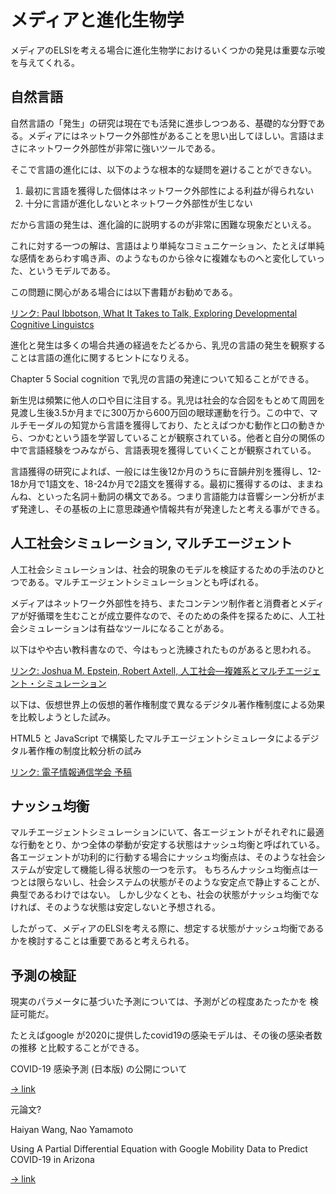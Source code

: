 # メディアと進化生物学

メディアのELSIを考える場合に進化生物学におけるいくつかの発見は重要な示唆を与えてくれる。

## 自然言語

自然言語の「発生」の研究は現在でも活発に進歩しつつある、基礎的な分野である。メディアにはネットワーク外部性があることを思い出してほしい。言語はまさにネットワーク外部性が非常に強いツールである。

そこで言語の進化には、以下のような根本的な疑問を避けることができない。

1. 最初に言語を獲得した個体はネットワーク外部性による利益が得られない
2. 十分に言語が進化しないとネットワーク外部性が生じない

だから言語の発生は、進化論的に説明するのが非常に困難な現象だといえる。

これに対する一つの解は、言語はより単純なコミュニケーション、たとえば単純な感情をあらわす鳴き声、のようなものから徐々に複雑なものへと変化していった、というモデルである。

この問題に関心がある場合には以下書籍がお勧めである。

[リンク: Paul Ibbotson, What It Takes to Talk, Exploring Developmental Cognitive Linguistcs](https://www.amazon.com/Developmental-Cognitive-Linguistics-Research/dp/311064441X)

進化と発生は多くの場合共通の経過をたどるから、乳児の言語の発生を観察することは言語の進化に関するヒントになりえる。

Chapter 5 Social cognition で乳児の言語の発達について知ることができる。

新生児は頻繁に他人の口や目に注目する。乳児は社会的な合図をもとめて周囲を見渡し生後3.5か月までに300万から600万回の眼球運動を行う。この中で、マルチモーダルの知覚から言語を獲得しており、たとえばつかむ動作と口の動きから、つかむという語を学習していることが観察されている。他者と自分の関係の中で言語経験をつみながら、言語表現を獲得していくことが観察されている。

言語獲得の研究によれば、一般には生後12か月のうちに音韻弁別を獲得し、12-18か月で1語文を、18-24か月で2語文を獲得する。最初に獲得するのは、ままねんね、といった名詞＋動詞の構文である。つまり言語能力は音響シーン分析がまず発達し、その基板の上に意思疎通や情報共有が発達したと考える事ができる。


## 人工社会シミュレーション, マルチエージェント

人工社会シミュレーションは、社会的現象のモデルを検証するための手法のひとつである。マルチエージェントシミュレーションとも呼ばれる。

メディアはネットワーク外部性を持ち、またコンテンツ制作者と消費者とメディアが好循環を生むことが成立要件なので、そのための条件を探るために、人工社会シミュレーションは有益なツールになることがある。

以下はやや古い教科書なので、今はもっと洗練されたものがあると思われる。

[リンク: Joshua M. Epstein, Robert Axtell, 人工社会―複雑系とマルチエージェント・シミュレーション](https://www.amazon.co.jp/dp/4320097289)

以下は、仮想世界上の仮想的著作権制度で異なるデジタル著作権制度による効果を比較しようとした試み。

HTML5 と JavaScript で構築したマルチエージェントシミュレータによるデジタル著作権の制度比較分析の試み

[リンク: 電子情報通信学会 予稿](https://www.ieice.org/publications/conference-FIT-DVDs/FIT2019/data/pdf/N-016.pdf)




## ナッシュ均衡

マルチエージェントシミュレーションにいて、各エージェントがそれぞれに最適な行動をとり、かつ全体の挙動が安定する状態はナッシュ均衡と呼ばれている。
各エージェントが功利的に行動する場合にナッシュ均衡点は、そのような社会システムが安定して機能し得る状態の一つを示す。
もちろんナッシュ均衡点は一つとは限らないし、社会システムの状態がそのような安定点で静止することが、典型であるわけではない。
しかし少なくとも、社会の状態がナッシュ均衡でなければ、そのような状態は安定しないと予想される。

したがって、メディアのELSIを考える際に、想定する状態がナッシュ均衡であるかを検討することは重要であると考えられる。

## 予測の検証

現実のパラメータに基づいた予測については、予測がどの程度あたったかを
検証可能だ。

たとえばgoogle が2020に提供したcovid19の感染モデルは、その後の感染者数の推移
と比較することができる。

COVID-19 感染予測 (日本版) の公開について

[-> link](https://cloud.google.com/blog/ja/products/ai-machine-learning/google-and-harvard-improve-covid-19-forecasts?hl=ja)


元論文?


Haiyan Wang, Nao Yamamoto

Using A Partial Differential Equation with Google Mobility Data to Predict COVID-19 in Arizona

[-> link](https://arxiv.org/abs/2006.16928)